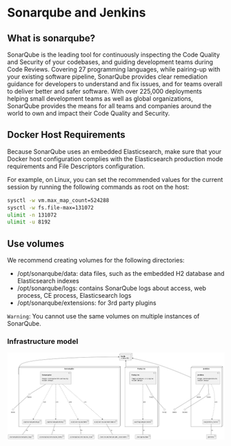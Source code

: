 # Sonarqube and Jenkins

## What is sonarqube?

SonarQube is the leading tool for continuously inspecting the Code Quality and Security of your codebases, and guiding development teams during Code Reviews. Covering 27 programming languages, while pairing-up with your existing software pipeline, SonarQube provides clear remediation guidance for developers to understand and fix issues, and for teams overall to deliver better and safer software. With over 225,000 deployments helping small development teams as well as global organizations, SonarQube provides the means for all teams and companies around the world to own and impact their Code Quality and Security.

## Docker Host Requirements

Because SonarQube uses an embedded Elasticsearch, make sure that your Docker host configuration complies with the Elasticsearch production mode requirements and File Descriptors configuration.

For example, on Linux, you can set the recommended values for the current session by running the following commands as root on the host:

```sh
sysctl -w vm.max_map_count=524288
sysctl -w fs.file-max=131072
ulimit -n 131072
ulimit -u 8192
```


## Use volumes
We recommend creating volumes for the following directories:

- /opt/sonarqube/data: data files, such as the embedded H2 database and Elasticsearch indexes
- /opt/sonarqube/logs: contains SonarQube logs about access, web process, CE process, Elasticsearch logs
- /opt/sonarqube/extensions: for 3rd party plugins

`Warning`: You cannot use the same volumes on multiple instances of SonarQube.


### Infrastructure model

![Infrastructure model](.infragenie/infrastructure_model.png)